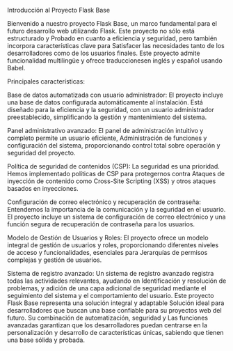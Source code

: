 Introducción al Proyecto Flask Base

Bienvenido a nuestro proyecto Flask Base, un marco fundamental para el futuro desarrollo web utilizando Flask. Este proyecto no sólo está estructurado y Probado en cuanto a eficiencia y seguridad, pero también incorpora características clave para Satisfacer las necesidades tanto de los desarrolladores como de los usuarios finales. Este proyecto admite funcionalidad multilingüe y ofrece traduccionesen inglés y español usando Babel.

Principales características:

Base de datos automatizada con usuario administrador: El proyecto incluye una base de datos configurada automáticamente al instalación. Está diseñado para la eficiencia y la seguridad, con un usuario administrador preestablecido, simplificando la gestión y mantenimiento del sistema.

Panel administrativo avanzado: 
El panel de administración intuitivo y completo permite un usuario eficiente, Administración de funciones y configuración del sistema, proporcionando control total sobre operación y seguridad del proyecto.

Política de seguridad de contenidos (CSP): 
La seguridad es una prioridad. Hemos implementado políticas de CSP para protegernos contra Ataques de inyección de contenido como Cross-Site Scripting (XSS) y otros ataques basados ​​en inyecciones.

Configuración de correo electrónico y recuperación de contraseña: 
Entendemos la importancia de la comunicación y la seguridad en el usuario. El proyecto incluye un sistema de configuración de correo electrónico y una función segura de recuperación de contraseña para los usuarios.

Modelo de Gestión de Usuarios y Roles: 
El proyecto ofrece un modelo integral de gestión de usuarios y roles, proporcionando diferentes niveles de acceso y funcionalidades, esenciales para Jerarquías de permisos complejas y gestión de usuarios.

Sistema de registro avanzado: 
Un sistema de registro avanzado registra todas las actividades relevantes, ayudando en Identificación y resolución de problemas, y adición de una capa adicional de seguridad mediante el seguimiento del sistema y el comportamiento del usuario. Este proyecto Flask Base representa una solución integral y adaptable Solución ideal para desarrolladores que buscan una base confiable para su proyectos web del futuro. Su combinación de automatización, seguridad y Las funciones avanzadas garantizan que los desarrolladores puedan centrarse en la personalización y desarrollo de características únicas, sabiendo que tienen una base sólida y probada.